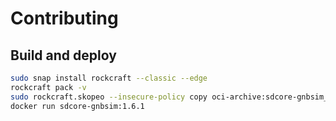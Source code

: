 # Contributing

## Build and deploy

```bash
sudo snap install rockcraft --classic --edge
rockcraft pack -v
sudo rockcraft.skopeo --insecure-policy copy oci-archive:sdcore-gnbsim_1.6.1_amd64.rock docker-daemon:sdcore-gnbsim:1.6.1
docker run sdcore-gnbsim:1.6.1
```
